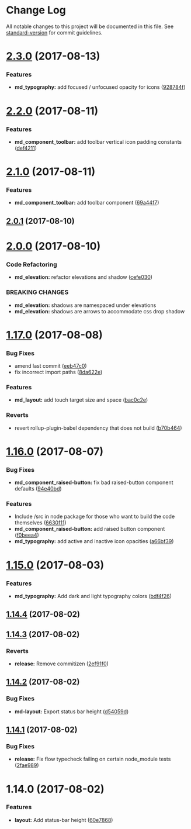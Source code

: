 # Change Log

All notable changes to this project will be documented in this file. See [standard-version](https://github.com/conventional-changelog/standard-version) for commit guidelines.

<a name="2.3.0"></a>
# [2.3.0](https://github.com/psirenny/md-in-js/compare/v2.2.0...v2.3.0) (2017-08-13)


### Features

* **md_typography:** add focused / unfocused opacity for icons ([928784f](https://github.com/psirenny/md-in-js/commit/928784f))



<a name="2.2.0"></a>
# [2.2.0](https://github.com/psirenny/md-in-js/compare/v2.1.0...v2.2.0) (2017-08-11)


### Features

* **md_component_toolbar:** add toolbar vertical icon padding constants ([def4211](https://github.com/psirenny/md-in-js/commit/def4211))



<a name="2.1.0"></a>
# [2.1.0](https://github.com/psirenny/md-in-js/compare/v2.0.1...v2.1.0) (2017-08-11)


### Features

* **md_component_toolbar:** add toolbar component ([69a44f7](https://github.com/psirenny/md-in-js/commit/69a44f7))



<a name="2.0.1"></a>
## [2.0.1](https://github.com/psirenny/md-in-js/compare/v2.0.0...v2.0.1) (2017-08-10)



<a name="2.0.0"></a>
# [2.0.0](https://github.com/psirenny/md-in-js/compare/v1.17.0...v2.0.0) (2017-08-10)


### Code Refactoring

* **md_elevation:** refactor elevations and shadow ([cefe030](https://github.com/psirenny/md-in-js/commit/cefe030))


### BREAKING CHANGES

* **md_elevation:** shadows are namespaced under elevations
* **md_elevation:** shadows are arrows to accommodate css drop shadow



<a name="1.17.0"></a>
# [1.17.0](https://github.com/psirenny/md-in-js/compare/v1.16.0...v1.17.0) (2017-08-08)


### Bug Fixes

* amend last commit ([eeb47c0](https://github.com/psirenny/md-in-js/commit/eeb47c0))
* fix incorrect import paths ([8da622e](https://github.com/psirenny/md-in-js/commit/8da622e))


### Features

* **md_layout:** add touch target size and space ([bac0c2e](https://github.com/psirenny/md-in-js/commit/bac0c2e))


### Reverts

* revert rollup-plugin-babel dependency that does not build ([b70b464](https://github.com/psirenny/md-in-js/commit/b70b464))



<a name="1.16.0"></a>
# [1.16.0](https://github.com/psirenny/md-in-js/compare/v1.15.0...v1.16.0) (2017-08-07)


### Bug Fixes

* **md_component_raised-button:** fix bad raised-button component defaults ([94e40bd](https://github.com/psirenny/md-in-js/commit/94e40bd))


### Features

* Include /src in node package for those who want to build the code themselves ([6630f11](https://github.com/psirenny/md-in-js/commit/6630f11))
* **md_component_raised-button:** add raised button component ([f0beea4](https://github.com/psirenny/md-in-js/commit/f0beea4))
* **md_typography:** add active and inactive icon opacities ([a66bf39](https://github.com/psirenny/md-in-js/commit/a66bf39))



<a name="1.15.0"></a>
# [1.15.0](https://github.com/psirenny/md-in-js/compare/v1.14.4...v1.15.0) (2017-08-03)


### Features

* **md_typography:** Add dark and light typography colors ([bdf4f26](https://github.com/psirenny/md-in-js/commit/bdf4f26))



<a name="1.14.4"></a>
## [1.14.4](https://github.com/psirenny/md-in-js/compare/v1.14.3...v1.14.4) (2017-08-02)



<a name="1.14.3"></a>
## [1.14.3](https://github.com/psirenny/md-in-js/compare/v1.14.2...v1.14.3) (2017-08-02)


### Reverts

* **release:** Remove commitizen ([2ef91f0](https://github.com/psirenny/md-in-js/commit/2ef91f0))



<a name="1.14.2"></a>
## [1.14.2](https://github.com/psirenny/md-in-js/compare/v1.14.1...v1.14.2) (2017-08-02)


### Bug Fixes

* **md-layout:** Export status bar height ([d54059d](https://github.com/psirenny/md-in-js/commit/d54059d))



<a name="1.14.1"></a>
## [1.14.1](https://github.com/psirenny/md-in-js/compare/v1.14.0...v1.14.1) (2017-08-02)


### Bug Fixes

* **release:** Fix flow typecheck failing on certain node_module tests ([2fae989](https://github.com/psirenny/md-in-js/commit/2fae989))



<a name="1.14.0"></a>
# 1.14.0 (2017-08-02)


### Features

* **layout:** Add status-bar height ([60e7868](https://github.com/psirenny/md-in-js/commit/60e7868))
